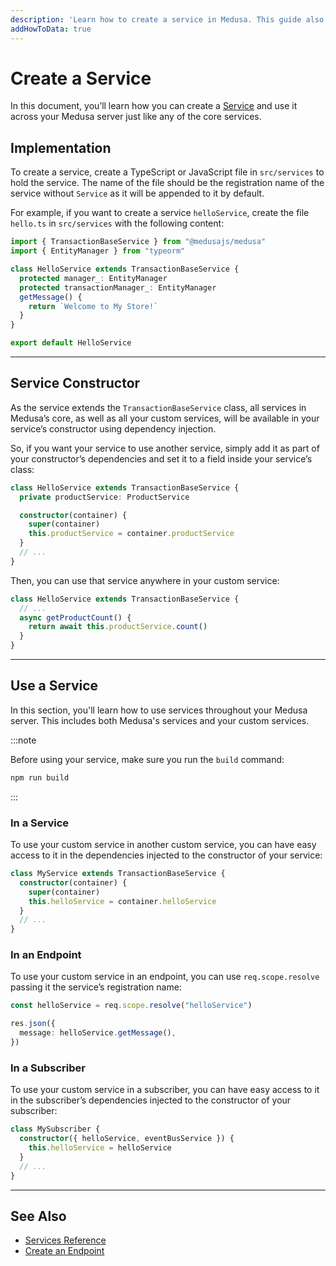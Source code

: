 ```yaml
---
description: 'Learn how to create a service in Medusa. This guide also includes how to use services in other services, subscribers, and endpoints.'
addHowToData: true
---
```


# Create a Service

In this document, you’ll learn how you can create a [Service](./overview.md) and use it across your Medusa server just like any of the core services.

## Implementation

To create a service, create a TypeScript or JavaScript file in `src/services` to hold the service. The name of the file should be the registration name of the service without `Service` as it will be appended to it by default.

For example, if you want to create a service `helloService`, create the file `hello.ts` in `src/services` with the following content:

```ts title=/src/services/hello.ts
import { TransactionBaseService } from "@medusajs/medusa"
import { EntityManager } from "typeorm"

class HelloService extends TransactionBaseService {
  protected manager_: EntityManager
  protected transactionManager_: EntityManager
  getMessage() {
    return `Welcome to My Store!`
  }
}

export default HelloService
```

---

## Service Constructor

As the service extends the `TransactionBaseService` class, all services in Medusa’s core, as well as all your custom services, will be available in your service’s constructor using dependency injection.

So, if you want your service to use another service, simply add it as part of your constructor’s dependencies and set it to a field inside your service’s class:

```ts
class HelloService extends TransactionBaseService {
  private productService: ProductService

  constructor(container) {
    super(container)
    this.productService = container.productService
  }
  // ...
}
```

Then, you can use that service anywhere in your custom service:

```ts
class HelloService extends TransactionBaseService {
  // ...
  async getProductCount() {
    return await this.productService.count()
  }
}
```

---

## Use a Service

In this section, you'll learn how to use services throughout your Medusa server. This includes both Medusa's services and your custom services.

:::note

Before using your service, make sure you run the `build` command:

```bash npm2yarn
npm run build
```

:::

### In a Service

To use your custom service in another custom service, you can have easy access to it in the dependencies injected to the constructor of your service:

```ts
class MyService extends TransactionBaseService {
  constructor(container) {
    super(container)
    this.helloService = container.helloService
  }
  // ...
}
```

### In an Endpoint

To use your custom service in an endpoint, you can use `req.scope.resolve` passing it the service’s registration name:

```ts
const helloService = req.scope.resolve("helloService")

res.json({
  message: helloService.getMessage(),
})
```

### In a Subscriber

To use your custom service in a subscriber, you can have easy access to it in the subscriber’s dependencies injected to the constructor of your subscriber:

```ts
class MySubscriber {
  constructor({ helloService, eventBusService }) {
    this.helloService = helloService
  }
  // ...
}
```

---

## See Also

- [Services Reference](/references/services/classes/AuthService)
- [Create an Endpoint](../endpoints/add.md)
